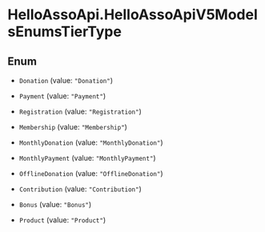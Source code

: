 # HelloAssoApi.HelloAssoApiV5ModelsEnumsTierType

## Enum


* `Donation` (value: `"Donation"`)

* `Payment` (value: `"Payment"`)

* `Registration` (value: `"Registration"`)

* `Membership` (value: `"Membership"`)

* `MonthlyDonation` (value: `"MonthlyDonation"`)

* `MonthlyPayment` (value: `"MonthlyPayment"`)

* `OfflineDonation` (value: `"OfflineDonation"`)

* `Contribution` (value: `"Contribution"`)

* `Bonus` (value: `"Bonus"`)

* `Product` (value: `"Product"`)


